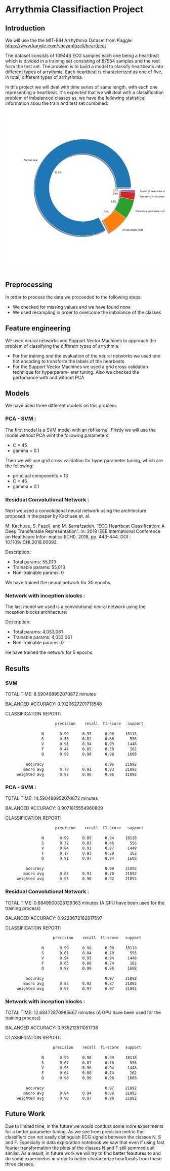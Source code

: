 # Arrythmia Classifiaction Project

## Introduction
We will use the the MIT-BIH Arrhythmia Dataset from Kaggle:
https://www.kaggle.com/shayanfazeli/heartbeat

The dataset consists of 109446 ECG samples each one being a heartbeat which is divided in a training set consisting of 87554 samples and the rest form the test set. The problem is to build a model to classify heartbeats into different types of arrythmia. Each heartbeat is characterized as one of five, in total, different types of arrhythmia.

In this project we will deal with time series of same length, with each one representing a heartbeat. It's expected that we will deal with a classification problem of imbalanced classes as, we have the following statistical information abou the train and test set combined:

<img src="pie.png">

## Preprocessing
In order to process the data we proceeded to the following steps:
 - We checked for missing values and we have found none
 - We used resampling in order to overcome the imbalance of the classes


## Feature engineering
We used neural networks and Support Vector Machines to approach the problem of classifying
the differetn types of arrythmia.
- For the training and the evaluation of the neural networks we used one hot encoding to
  transform the labels of the hearbeats
- For the Support Vector Machines we used a grid cross validation technique for hyperparam-
  eter tuning. Also we checked the perfomance with and without PCA

## Models
We have used three different models on this problem:

### PCA - SVM :
The first model is a SVM model with an rbf kernel. Fristly we will use the model without PCA
wiht the following parameters:
- C = 45
- gamma = 0.1

Then we will use grid cross validation for hyperparameter tuning, which are the following:
- principal components = 13
- C = 45
- gamma = 0.1

### Residual Convolutional Network :
Next we used a convolutional neural network using the architecture proposed in the paper by Kachuee et. al. 

M. Kachuee, S. Fazeli, and M. Sarrafzadeh. “ECG Heartbeat Classification: A Deep
Transferable Representation”. In: 2018 IEEE International Conference on Healthcare Infor-
matics (ICHI). 2018, pp. 443–444. DOI : 10.1109/ICHI.2018.00092.

Description:
- Total params: 55,013
- Trainable params: 55,013
- Non-trainable params: 0

We have trained the neural network for 30 epochs.

### Network with inception blocks :
The last model we used is a convolutional neural network using the inception blocks architecture.

Description:
- Total params: 4,053,061
- Trainable params: 4,053,061
- Non-trainable params: 0

He have trained the network for 5 epochs.

## Results

### SVM
TOTAL TIME: 8.590498952070872 minutes

BALANCED ACCURACY: 0.9120627201713548

CLASSIFICATION REPORT:

                          precision    recall  f1-score   support
            
                    N       0.99      0.97      0.98     18118
                    S       0.58      0.82      0.68       556
                    V       0.91      0.94      0.93      1448
                    F       0.44      0.85      0.58       162
                    Q       0.98      0.98      0.98      1608

             accuracy                           0.96     21892
            macro avg       0.78      0.91      0.83     21892
         weighted avg       0.97      0.96      0.96     21892

### PCA - SVM :
TOTAL TIME: 14.590498952070872 minutes

BALANCED ACCURACY: 0.9071815554960809

CLASSIFICATION REPORT:

                          precision    recall  f1-score   support

                    N       0.99      0.89      0.94     18118
                    S       0.32      0.83      0.46       556
                    V       0.84      0.91      0.87      1448
                    F       0.17      0.93      0.29       162
                    Q       0.91      0.97      0.94      1608

             accuracy                           0.90     21892
            macro avg       0.65      0.91      0.70     21892
         weighted avg       0.95      0.90      0.92     21892


### Residual Convolutional Network :
TOTAL TIME: 0.6849900325139363 minutes (A GPU have been used for the training process)

BALANCED ACCURACY: 0.9228672182817697

CLASSIFICATION REPORT:

                         precision    recall  f1-score   support

                    N       0.99      0.98      0.98     18118
                    S       0.61      0.84      0.70       556
                    V       0.94      0.93      0.94      1448
                    F       0.63      0.88      0.74       162
                    Q       0.97      0.99      0.98      1608

             accuracy                           0.97     21892
            macro avg       0.83      0.92      0.87     21892
         weighted avg       0.97      0.97      0.97     21892


### Network with inception blocks :
TOTAL TIME: 12.68472870985667 minutes (A GPU have been used for the training process)

BALANCED ACCURACY: 0.935212511051738

CLASSIFICATION REPORT:


                         precision    recall  f1-score   support

                    N       0.99      0.98      0.99     18118
                    S       0.67      0.87      0.76       556
                    V       0.93      0.96      0.94      1448
                    F       0.64      0.88      0.74       162
                    Q       0.98      0.99      0.98      1608

             accuracy                           0.97     21892
            macro avg       0.84      0.94      0.88     21892
         weighted avg       0.98      0.97      0.98     21892


## Future Work
Due to limited time, in the future we would conduct some more experiments for a better parameter tuning.
As we see from precision metric the classifiers can not easily distinguish ECG signals between the classes N, S and F. Especially in data exploration notebook we saw that even if using fast fourier transformation the plots of the classes N and F still semmed quit similar. As a result, in future work we will try to find better feautures to and do some experimetns in order to better characterize heartbeats from these three classes.